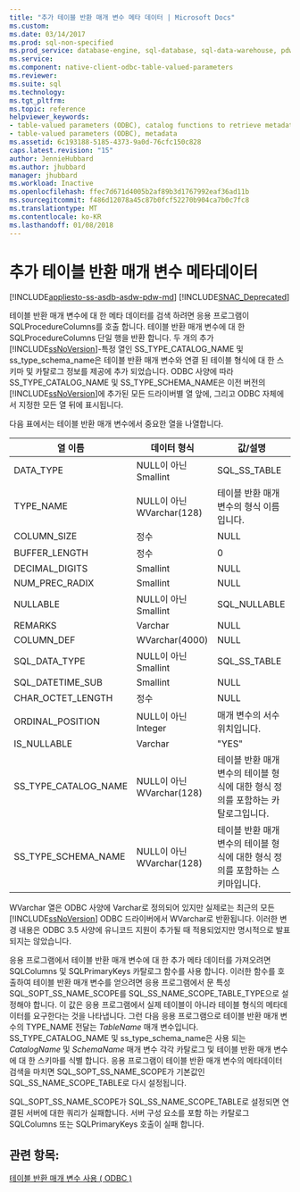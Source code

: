```yaml
---
title: "추가 테이블 반환 매개 변수 메타 데이터 | Microsoft Docs"
ms.custom: 
ms.date: 03/14/2017
ms.prod: sql-non-specified
ms.prod_service: database-engine, sql-database, sql-data-warehouse, pdw
ms.service: 
ms.component: native-client-odbc-table-valued-parameters
ms.reviewer: 
ms.suite: sql
ms.technology: 
ms.tgt_pltfrm: 
ms.topic: reference
helpviewer_keywords:
- table-valued parameters (ODBC), catalog functions to retrieve metadata
- table-valued parameters (ODBC), metadata
ms.assetid: 6c193188-5185-4373-9a0d-76cfc150c828
caps.latest.revision: "15"
author: JennieHubbard
ms.author: jhubbard
manager: jhubbard
ms.workload: Inactive
ms.openlocfilehash: ffec7d671d4005b2af89b3d1767992eaf36ad11b
ms.sourcegitcommit: f486d12078a45c87b0fcf52270b904ca7b0c7fc8
ms.translationtype: MT
ms.contentlocale: ko-KR
ms.lasthandoff: 01/08/2018
---
```

# <a name="additional-table-valued-parameter-metadata"></a>추가 테이블 반환 매개 변수 메타데이터
[!INCLUDE[appliesto-ss-asdb-asdw-pdw-md](../../includes/appliesto-ss-asdb-asdw-pdw-md.md)]
[!INCLUDE[SNAC_Deprecated](../../includes/snac-deprecated.md)]

  테이블 반환 매개 변수에 대 한 메타 데이터를 검색 하려면 응용 프로그램이 SQLProcedureColumns를 호출 합니다. 테이블 반환 매개 변수에 대 한 SQLProcedureColumns 단일 행을 반환 합니다. 두 개의 추가 [!INCLUDE[ssNoVersion](../../includes/ssnoversion-md.md)]-특정 열인 SS_TYPE_CATALOG_NAME 및 ss_type_schema_name은 테이블 반환 매개 변수와 연결 된 테이블 형식에 대 한 스키마 및 카탈로그 정보를 제공에 추가 되었습니다. ODBC 사양에 따라 SS_TYPE_CATALOG_NAME 및 SS_TYPE_SCHEMA_NAME은 이전 버전의 [!INCLUDE[ssNoVersion](../../includes/ssnoversion-md.md)]에 추가된 모든 드라이버별 열 앞에, 그리고 ODBC 자체에서 지정한 모든 열 뒤에 표시됩니다.  
  
 다음 표에서는 테이블 반환 매개 변수에서 중요한 열을 나열합니다.  
  
|열 이름|데이터 형식|값/설명|  
|-----------------|---------------|---------------------|  
|DATA_TYPE|NULL이 아닌 Smallint|SQL_SS_TABLE|  
|TYPE_NAME|NULL이 아닌 WVarchar(128)|테이블 반환 매개 변수의 형식 이름입니다.|  
|COLUMN_SIZE|정수|NULL|  
|BUFFER_LENGTH|정수|0|  
|DECIMAL_DIGITS|Smallint|NULL|  
|NUM_PREC_RADIX|Smallint|NULL|  
|NULLABLE|NULL이 아닌 Smallint|SQL_NULLABLE|  
|REMARKS|Varchar|NULL|  
|COLUMN_DEF|WVarchar(4000)|NULL|  
|SQL_DATA_TYPE|NULL이 아닌 Smallint|SQL_SS_TABLE|  
|SQL_DATETIME_SUB|Smallint|NULL|  
|CHAR_OCTET_LENGTH|정수|NULL|  
|ORDINAL_POSITION|NULL이 아닌 Integer|매개 변수의 서수 위치입니다.|  
|IS_NULLABLE|Varchar|"YES"|  
|SS_TYPE_CATALOG_NAME|NULL이 아닌 WVarchar(128)|테이블 반환 매개 변수의 테이블 형식에 대한 형식 정의를 포함하는 카탈로그입니다.|  
|SS_TYPE_SCHEMA_NAME|NULL이 아닌 WVarchar(128)|테이블 반환 매개 변수의 테이블 형식에 대한 형식 정의를 포함하는 스키마입니다.|  
  
 WVarchar 열은 ODBC 사양에 Varchar로 정의되어 있지만 실제로는 최근의 모든 [!INCLUDE[ssNoVersion](../../includes/ssnoversion-md.md)] ODBC 드라이버에서 WVarchar로 반환됩니다. 이러한 변경 내용은 ODBC 3.5 사양에 유니코드 지원이 추가될 때 적용되었지만 명시적으로 발표되지는 않았습니다.  
  
 응용 프로그램에서 테이블 반환 매개 변수에 대 한 추가 메타 데이터를 가져오려면 SQLColumns 및 SQLPrimaryKeys 카탈로그 함수를 사용 합니다. 이러한 함수를 호출하여 테이블 반환 매개 변수를 얻으려면 응용 프로그램에서 문 특성 SQL_SOPT_SS_NAME_SCOPE를 SQL_SS_NAME_SCOPE_TABLE_TYPE으로 설정해야 합니다. 이 값은 응용 프로그램에서 실제 테이블이 아니라 테이블 형식의 메타데이터를 요구한다는 것을 나타냅니다. 그런 다음 응용 프로그램으로 테이블 반환 매개 변수의 TYPE_NAME 전달는 *TableName* 매개 변수입니다. SS_TYPE_CATALOG_NAME 및 ss_type_schema_name은 사용 되는 *CatalogName* 및 *SchemaName* 매개 변수 각각 카탈로그 및 테이블 반환 매개 변수에 대 한 스키마를 식별 합니다. 응용 프로그램이 테이블 반환 매개 변수의 메타데이터 검색을 마치면 SQL_SOPT_SS_NAME_SCOPE가 기본값인 SQL_SS_NAME_SCOPE_TABLE로 다시 설정됩니다.  
  
 SQL_SOPT_SS_NAME_SCOPE가 SQL_SS_NAME_SCOPE_TABLE로 설정되면 연결된 서버에 대한 쿼리가 실패합니다. 서버 구성 요소를 포함 하는 카탈로그 SQLColumns 또는 SQLPrimaryKeys 호출이 실패 합니다.  
  
## <a name="see-also"></a>관련 항목:  
 [테이블 반환 매개 변수 사용 &#40; ODBC &#41;](../../relational-databases/native-client-odbc-table-valued-parameters/table-valued-parameters-odbc.md)  
  
  
